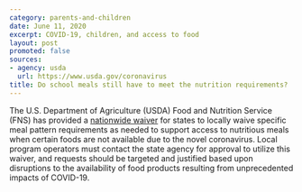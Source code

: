 ```yaml
---
category: parents-and-children
date: June 11, 2020
excerpt: COVID-19, children, and access to food
layout: post
promoted: false
sources:
- agency: usda
  url: https://www.usda.gov/coronavirus
title: Do school meals still have to meet the nutrition requirements?
---
```


The U.S. Department of Agriculture (USDA) Food and Nutrition Service (FNS) has provided a [nationwide waiver](https://www.fns.usda.gov/cn/covid-19-meal-pattern-flexibility-waiver) for states to locally waive specific meal pattern requirements as needed to support access to nutritious meals when certain foods are not available due to the novel coronavirus. Local program operators must contact the state agency for approval to utilize this waiver, and requests should be targeted and justified based upon disruptions to the availability of food products resulting from unprecedented impacts of COVID-19.